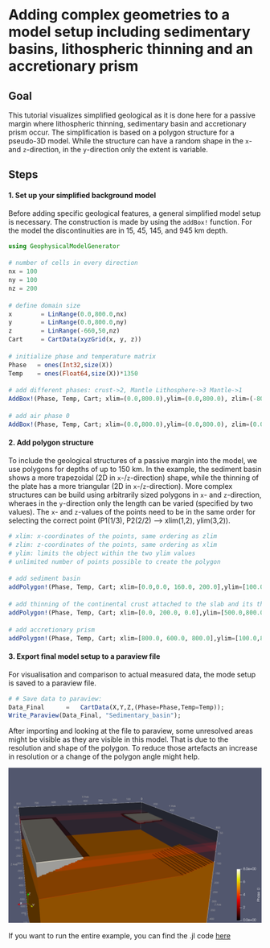 # Adding complex geometries to a model setup including sedimentary basins, lithospheric thinning and an accretionary prism


## Goal

This tutorial visualizes simplified geological as it is done here for a passive margin where lithospheric thinning, sedimentary basin and accretionary prism occur. The simplification is based on a polygon structure for a pseudo-3D model. While the structure can have a random shape in the `x`- and `z`-direction, in the `y`-direction only the extent is variable. 

## Steps

#### 1. Set up your simplified background model
Before adding specific geological features, a general simplified model setup is necessary. The construction is made by using the `addBox!` function. For the model the discontinuities are in 15, 45, 145, and 945 km depth.

```julia
using GeophysicalModelGenerator

# number of cells in every direction
nx = 100
ny = 100
nz = 200

# define domain size
x        = LinRange(0.0,800.0,nx)
y        = LinRange(0.0,800.0,ny)
z        = LinRange(-660,50,nz)
Cart     = CartData(xyzGrid(x, y, z))

# initialize phase and temperature matrix
Phase   = ones(Int32,size(X))
Temp    = ones(Float64,size(X))*1350

# add different phases: crust->2, Mantle Lithosphere->3 Mantle->1
AddBox!(Phase, Temp, Cart; xlim=(0.0,800.0),ylim=(0.0,800.0), zlim=(-800.0,0.0), phase = LithosphericPhases(Layers=[15 30 100 800], Phases=[2 3 1 5], Tlab=1300 ), T=LinearTemp(Ttop=20, Tbot=1600))

# add air phase 0
AddBox!(Phase, Temp, Cart; xlim=(0.0,800.0),ylim=(0.0,800.0), zlim=(0.0,50.0), phase = ConstantPhase(0), T=ConstantTemp(20.0))
```


#### 2. Add polygon structure
To include the geological structures of a passive margin into the model, we use polygons for depths of up to 150 km. In the example, the sediment basin shows a more trapezoidal (2D in `x`-/`z`-direction) shape, while the thinning of the plate has a more triangular (2D in `x`-/`z`-direction). More complex structures can be build using arbitrarily sized polygons in `x`- and `z`-direction, wheraes in the `y`-direction only the length can be varied (specified by two values). The `x`- and `z`-values of the points need to be in the same order for selecting the correct point (P1(1/3), P2(2/2) --> xlim(1,2), ylim(3,2)).


```julia
# xlim: x-coordinates of the points, same ordering as zlim
# zlim: z-coordinates of the points, same ordering as xlim
# ylim: limits the object within the two ylim values
# unlimited number of points possible to create the polygon

# add sediment basin 
addPolygon!(Phase, Temp, Cart; xlim=[0.0,0.0, 160.0, 200.0],ylim=[100.0,300.0], zlim=[0.0,-10.0,-20.0,0.0], phase = ConstantPhase(8), T=LinearTemp(Ttop=20, Tbot=30));

# add thinning of the continental crust attached to the slab and its thickness 
addPolygon!(Phase, Temp, Cart; xlim=[0.0, 200.0, 0.0],ylim=[500.0,800.0], zlim=[-100.0,-150.0,-150.0], phase = ConstantPhase(5), T=LinearTemp(Ttop=1000, Tbot=1100));

# add accretionary prism 
addPolygon!(Phase, Temp, Cart; xlim=[800.0, 600.0, 800.0],ylim=[100.0,800.0], zlim=[0.0,0.0,-60.0], phase = ConstantPhase(8), T=LinearTemp(Ttop=20, Tbot=30));
```

#### 3. Export final model setup to a paraview file
For visualisation and comparison to actual measured data, the mode setup is saved to a paraview file.

```julia
# # Save data to paraview:
Data_Final      =   CartData(X,Y,Z,(Phase=Phase,Temp=Temp)); 
Write_Paraview(Data_Final, "Sedimentary_basin");
```

After importing and looking at the file to paraview, some unresolved areas might be visible as they are visible in this model. That is due to the resolution and shape of the polygon. To reduce those artefacts an increase in resolution or a change of the polygon angle might help.

![Tutorial_Polygon_structures](../assets/img/Tutorial_Polygon_structures.png)

If you want to run the entire example, you can find the .jl code [here](https://github.com/JuliaGeodynamics/GeophysicalModelGenerator.jl/blob/main/tutorial/Tutorial_polygon_geometry.jl)
